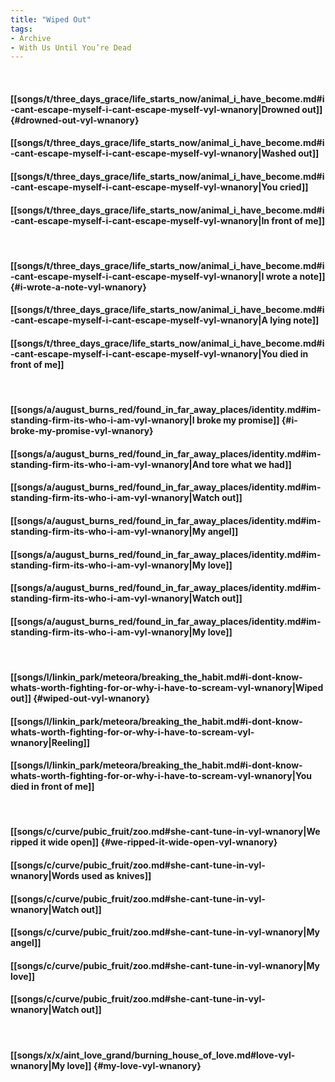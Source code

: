 ```yaml
---
title: "Wiped Out"
tags:
- Archive
- With Us Until You’re Dead
---
```

&nbsp;
#### [[songs/t/three_days_grace/life_starts_now/animal_i_have_become.md#i-cant-escape-myself-i-cant-escape-myself-vyl-wnanory|Drowned out]] {#drowned-out-vyl-wnanory}
#### [[songs/t/three_days_grace/life_starts_now/animal_i_have_become.md#i-cant-escape-myself-i-cant-escape-myself-vyl-wnanory|Washed out]]
#### [[songs/t/three_days_grace/life_starts_now/animal_i_have_become.md#i-cant-escape-myself-i-cant-escape-myself-vyl-wnanory|You cried]]
#### [[songs/t/three_days_grace/life_starts_now/animal_i_have_become.md#i-cant-escape-myself-i-cant-escape-myself-vyl-wnanory|In front of me]]
&nbsp;
#### [[songs/t/three_days_grace/life_starts_now/animal_i_have_become.md#i-cant-escape-myself-i-cant-escape-myself-vyl-wnanory|I wrote a note]] {#i-wrote-a-note-vyl-wnanory}
#### [[songs/t/three_days_grace/life_starts_now/animal_i_have_become.md#i-cant-escape-myself-i-cant-escape-myself-vyl-wnanory|A lying note]]
#### [[songs/t/three_days_grace/life_starts_now/animal_i_have_become.md#i-cant-escape-myself-i-cant-escape-myself-vyl-wnanory|You died in front of me]]
&nbsp;
#### [[songs/a/august_burns_red/found_in_far_away_places/identity.md#im-standing-firm-its-who-i-am-vyl-wnanory|I broke my promise]] {#i-broke-my-promise-vyl-wnanory}
#### [[songs/a/august_burns_red/found_in_far_away_places/identity.md#im-standing-firm-its-who-i-am-vyl-wnanory|And tore what we had]]
#### [[songs/a/august_burns_red/found_in_far_away_places/identity.md#im-standing-firm-its-who-i-am-vyl-wnanory|Watch out]]
#### [[songs/a/august_burns_red/found_in_far_away_places/identity.md#im-standing-firm-its-who-i-am-vyl-wnanory|My angel]]
#### [[songs/a/august_burns_red/found_in_far_away_places/identity.md#im-standing-firm-its-who-i-am-vyl-wnanory|My love]]
#### [[songs/a/august_burns_red/found_in_far_away_places/identity.md#im-standing-firm-its-who-i-am-vyl-wnanory|Watch out]]
#### [[songs/a/august_burns_red/found_in_far_away_places/identity.md#im-standing-firm-its-who-i-am-vyl-wnanory|My love]]
&nbsp;
#### [[songs/l/linkin_park/meteora/breaking_the_habit.md#i-dont-know-whats-worth-fighting-for-or-why-i-have-to-scream-vyl-wnanory|Wiped out]] {#wiped-out-vyl-wnanory}
#### [[songs/l/linkin_park/meteora/breaking_the_habit.md#i-dont-know-whats-worth-fighting-for-or-why-i-have-to-scream-vyl-wnanory|Reeling]]
#### [[songs/l/linkin_park/meteora/breaking_the_habit.md#i-dont-know-whats-worth-fighting-for-or-why-i-have-to-scream-vyl-wnanory|You died in front of me]]
&nbsp;
#### [[songs/c/curve/pubic_fruit/zoo.md#she-cant-tune-in-vyl-wnanory|We ripped it wide open]] {#we-ripped-it-wide-open-vyl-wnanory}
#### [[songs/c/curve/pubic_fruit/zoo.md#she-cant-tune-in-vyl-wnanory|Words used as knives]]
#### [[songs/c/curve/pubic_fruit/zoo.md#she-cant-tune-in-vyl-wnanory|Watch out]]
#### [[songs/c/curve/pubic_fruit/zoo.md#she-cant-tune-in-vyl-wnanory|My angel]]
#### [[songs/c/curve/pubic_fruit/zoo.md#she-cant-tune-in-vyl-wnanory|My love]]
#### [[songs/c/curve/pubic_fruit/zoo.md#she-cant-tune-in-vyl-wnanory|Watch out]]
&nbsp;
#### [[songs/x/x/aint_love_grand/burning_house_of_love.md#love-vyl-wnanory|My love]] {#my-love-vyl-wnanory}
